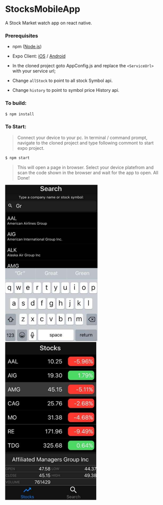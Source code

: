 # StocksMobileApp

A Stock Market watch app on react native.

### Prerequisites

- npm ([Node.js](https://nodejs.org/en/download/))
- Expo Client: [iOS](https://apps.apple.com/us/app/expo-client/id982107779) / [Android](https://play.google.com/store/apps/details?id=host.exp.exponent&hl=en_IN)

- In the cloned project goto AppConfig.js and replace the `<ServiceUrl>` with your service url;
- Change `allStock` to point to all stock Symbol api.
- Change `history` to point to symbol price History api. 

### To build:
```sh
$ npm install
```

### To Start:
> Connect your device to your pc.
> In terminal / command prompt, navigate to the cloned project and type following commont to start expo project.
```sh
$ npm start
```
> This will open a page in browser.
> Select your device platefrom and scan the code shown in the browser and wait for the app to open.
> All Done!

![Search Screen](/img/search_screen.png)
![Watchlist Screen](/img/watchlist_screen.png)
